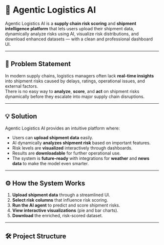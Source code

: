 # 🚛 Agentic Logistics AI

Agentic Logistics AI is a **supply chain risk scoring** and **shipment intelligence platform** that lets users upload their shipment data, dynamically analyze risks using AI, visualize risk distributions, and download enhanced datasets — with a clean and professional dashboard UI.

---

## 🧠 Problem Statement

In modern supply chains, logistics managers often lack **real-time insights** into shipment risks caused by delays, ratings, operational issues, and external factors.  
There is no easy way to **analyze**, **score**, and **act** on shipment risks dynamically before they escalate into major supply chain disruptions.

---

## 💡 Solution

Agentic Logistics AI provides an intuitive platform where:
- Users can **upload shipment data** easily.
- AI dynamically **analyzes shipment risk** based on important features.
- Risk levels are **visualized** interactively through dashboards.
- Results are **downloadable** for further operational use.
- The system is **future-ready** with integrations for **weather** and **news data** to make the model even smarter.

---

## ⚙️ How the System Works

1. **Upload shipment data** through a streamlined UI.
2. **Select risk columns** that influence risk scoring.
3. **Run the AI agent** to predict and score shipment risks.
4. **View interactive visualizations** (pie and bar charts).
5. **Download** the enriched, risk-scored dataset.

---

## 🛠️ Project Structure

